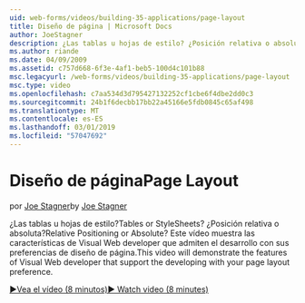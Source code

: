 ```yaml
---
uid: web-forms/videos/building-35-applications/page-layout
title: Diseño de página | Microsoft Docs
author: JoeStagner
description: ¿Las tablas u hojas de estilo? ¿Posición relativa o absoluta? Este vídeo muestra las características de Visual Web developer que admiten el desarrollo con yo...
ms.author: riande
ms.date: 04/09/2009
ms.assetid: c757d668-6f3e-4af1-beb5-100d4c101b88
msc.legacyurl: /web-forms/videos/building-35-applications/page-layout
msc.type: video
ms.openlocfilehash: c7aa534d3d795427132252cf1cbe6f4dbe2dd0c3
ms.sourcegitcommit: 24b1f6decbb17bb22a45166e5fdb0845c65af498
ms.translationtype: MT
ms.contentlocale: es-ES
ms.lasthandoff: 03/01/2019
ms.locfileid: "57047692"
---
```

<a name="page-layout"></a><span data-ttu-id="8bbd7-105">Diseño de página</span><span class="sxs-lookup"><span data-stu-id="8bbd7-105">Page Layout</span></span>
====================
<span data-ttu-id="8bbd7-106">por [Joe Stagner](https://github.com/JoeStagner)</span><span class="sxs-lookup"><span data-stu-id="8bbd7-106">by [Joe Stagner](https://github.com/JoeStagner)</span></span>

<span data-ttu-id="8bbd7-107">¿Las tablas u hojas de estilo?</span><span class="sxs-lookup"><span data-stu-id="8bbd7-107">Tables or StyleSheets?</span></span> <span data-ttu-id="8bbd7-108">¿Posición relativa o absoluta?</span><span class="sxs-lookup"><span data-stu-id="8bbd7-108">Relative Positioning or Absolute?</span></span> <span data-ttu-id="8bbd7-109">Este vídeo muestra las características de Visual Web developer que admiten el desarrollo con sus preferencias de diseño de página.</span><span class="sxs-lookup"><span data-stu-id="8bbd7-109">This video will demonstrate the features of Visual Web developer that support the developing with your page layout preference.</span></span>

[<span data-ttu-id="8bbd7-110">&#9654;Vea el vídeo (8 minutos)</span><span class="sxs-lookup"><span data-stu-id="8bbd7-110">&#9654; Watch video (8 minutes)</span></span>](https://channel9.msdn.com/Blogs/ASP-NET-Site-Videos/page-layout)
